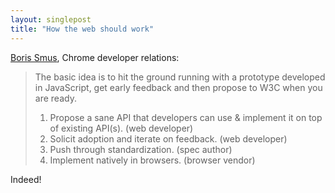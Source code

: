```yaml
---
layout: singlepost
title: "How the web should work"
---
```


[Boris Smus](http://smus.com/how-the-web-should-work/), Chrome developer relations:

> The basic idea is to hit the ground running with a prototype developed in JavaScript, get early feedback and then propose to W3C when you are ready.
>
> 1. Propose a sane API that developers can use & implement it on top of existing API(s). (web developer)
> 2. Solicit adoption and iterate on feedback. (web developer)
> 3. Push through standardization. (spec author)
> 4. Implement natively in browsers. (browser vendor)

Indeed!